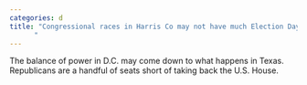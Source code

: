 ```yaml
---
categories: d
title: "Congressional races in Harris Co may not have much Election Day drama but they could impact DC
      "
---
```

The balance of power in D.C. may come down to what happens in Texas. Republicans are a handful of seats short of taking back the U.S. House.
      